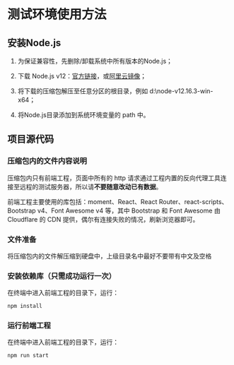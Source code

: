 # 测试环境使用方法

## 安装Node.js

1. 为保证兼容性，先删除/卸载系统中所有版本的Node.js；

1. 下载 Node.js v12：[官方链接](https://nodejs.org/dist/v12.16.3/node-v12.16.3-win-x64.zip)，或[阿里云镜像](https://npm.taobao.org/mirrors/node/v12.16.3/node-v12.16.3-win-x64.zip)；

1. 将下载的压缩包解压至任意分区的根目录，例如 d:\node-v12.16.3-win-x64；

1. 将Node.js目录添加到系统环境变量的 path 中。

## 项目源代码

### 压缩包内的文件内容说明

压缩包内只有前端工程，页面中所有的 http 请求通过工程内置的反向代理工具连接至远程的测试服务器，所以请**不要随意改动已有数据**。

前端工程主要使用的库包括：moment、React、React Router、react-scripts、Bootstrap v4、Font Awesome v4 等，其中 Bootstrap 和 Font Awesome 由 Cloudflare 的 CDN 提供，偶尔有连接失败的情况，刷新浏览器即可。

### 文件准备

将压缩包内的文件解压缩到硬盘中，上级目录名中最好不要带有中文及空格

### 安装依赖库（只需成功运行一次）

在终端中进入前端工程的目录下，运行：

```bash
npm install
```

### 运行前端工程

在终端中进入前端工程的目录下，运行：

```bash
npm run start
```
